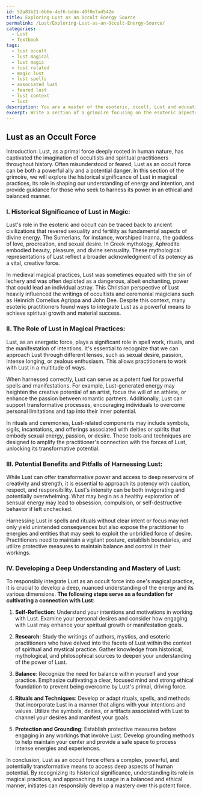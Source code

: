 ```yaml
---
id: 52a83b21-6b6e-4ef6-bdde-40f0e7ad542e
title: Exploring Lust as an Occult Energy Source
permalink: /Lust/Exploring-Lust-as-an-Occult-Energy-Source/
categories:
  - Lust
  - Textbook
tags:
  - lust occult
  - lust magical
  - lust magic
  - lust related
  - magic lust
  - lust spells
  - associated lust
  - feared lust
  - lust context
  - lust
description: You are a master of the esoteric, occult, Lust and education, you have written many textbooks on the subject in ways that provide students with rich and deep understanding of the subject. You are being asked to write textbook-like sections on a topic and you do it with full context, explainability, and reliability in accuracy to the true facts of the topic at hand, in a textbook style that a student would easily be able to learn from, in a rich, engaging, and contextual way. Always include relevant context (such as formulas and history), related concepts, and in a way that someone can gain deep insights from.
excerpt: Write a section of a grimoire focusing on the esoteric aspects and knowledge of Lust as an occult force. Discuss its historical significance, the role it plays in magical practices, and the potential benefits and pitfalls of harnessing Lust in spells and rituals. Provide insights and guidance for initiates to develop a deep understanding and mastery over this force in a responsible and ethical manner.
---
```


## Lust as an Occult Force

Introduction:
Lust, as a primal force deeply rooted in human nature, has captivated the imagination of occultists and spiritual practitioners throughout history. Often misunderstood or feared, Lust as an occult force can be both a powerful ally and a potential danger. In this section of the grimoire, we will explore the historical significance of Lust in magical practices, its role in shaping our understanding of energy and intention, and provide guidance for those who seek to harness its power in an ethical and balanced manner.

### I. **Historical Significance of Lust in Magic**:
Lust's role in the esoteric and occult can be traced back to ancient civilizations that revered sexuality and fertility as fundamental aspects of divine energy. The Sumerians, for instance, worshiped Inanna, the goddess of love, procreation, and sexual desire. In Greek mythology, Aphrodite embodied beauty, pleasure, and divine sensuality. These mythological representations of Lust reflect a broader acknowledgment of its potency as a vital, creative force.

In medieval magical practices, Lust was sometimes equated with the sin of lechery and was often depicted as a dangerous, albeit enchanting, power that could lead an individual astray. This Christian perspective of Lust heavily influenced the writings of occultists and ceremonial magicians such as Heinrich Cornelius Agrippa and John Dee. Despite this context, many esoteric practitioners found ways to integrate Lust as a powerful means to achieve spiritual growth and material success.

### II. **The Role of Lust in Magical Practices**:
Lust, as an energetic force, plays a significant role in spell work, rituals, and the manifestation of intentions. It's essential to recognize that we can approach Lust through different lenses, such as sexual desire, passion, intense longing, or zealous enthusiasm. This allows practitioners to work with Lust in a multitude of ways.

When harnessed correctly, Lust can serve as a potent fuel for powerful spells and manifestations. For example, Lust-generated energy may heighten the creative potential of an artist, focus the will of an athlete, or enhance the passion between romantic partners. Additionally, Lust can support transformative processes, encouraging individuals to overcome personal limitations and tap into their inner potential.

In rituals and ceremonies, Lust-related components may include symbols, sigils, incantations, and offerings associated with deities or spirits that embody sexual energy, passion, or desire. These tools and techniques are designed to amplify the practitioner's connection with the forces of Lust, unlocking its transformative potential.

### III. **Potential Benefits and Pitfalls of Harnessing Lust**:
While Lust can offer transformative power and access to deep reservoirs of creativity and strength, it is essential to approach its potency with caution, respect, and responsibility. Lust's intensity can be both invigorating and potentially overwhelming. What may begin as a healthy exploration of sensual energy may lead to obsession, compulsion, or self-destructive behavior if left unchecked.

Harnessing Lust in spells and rituals without clear intent or focus may not only yield unintended consequences but also expose the practitioner to energies and entities that may seek to exploit the unbridled force of desire. Practitioners need to maintain a vigilant posture, establish boundaries, and utilize protective measures to maintain balance and control in their workings.

### IV. **Developing a Deep Understanding and Mastery of Lust**:
To responsibly integrate Lust as an occult force into one's magical practice, it is crucial to develop a deep, nuanced understanding of the energy and its various dimensions. **The following steps serve as a foundation for cultivating a connection with Lust**:

1. **Self-Reflection**: Understand your intentions and motivations in working with Lust. Examine your personal desires and consider how engaging with Lust may enhance your spiritual growth or manifestation goals.

2. **Research**: Study the writings of authors, mystics, and esoteric practitioners who have delved into the facets of Lust within the context of spiritual and mystical practice. Gather knowledge from historical, mythological, and philosophical sources to deepen your understanding of the power of Lust.

3. **Balance**: Recognize the need for balance within yourself and your practice. Emphasize cultivating a clear, focused mind and strong ethical foundation to prevent being overcome by Lust's primal, driving force.

4. **Rituals and Techniques**: Develop or adapt rituals, spells, and methods that incorporate Lust in a manner that aligns with your intentions and values. Utilize the symbols, deities, or artifacts associated with Lust to channel your desires and manifest your goals.

5. **Protection and Grounding**: Establish protective measures before engaging in any workings that involve Lust. Develop grounding methods to help maintain your center and provide a safe space to process intense energies and experiences.

In conclusion, Lust as an occult force offers a complex, powerful, and potentially transformative means to access deep aspects of human potential. By recognizing its historical significance, understanding its role in magical practices, and approaching its usage in a balanced and ethical manner, initiates can responsibly develop a mastery over this potent force.
